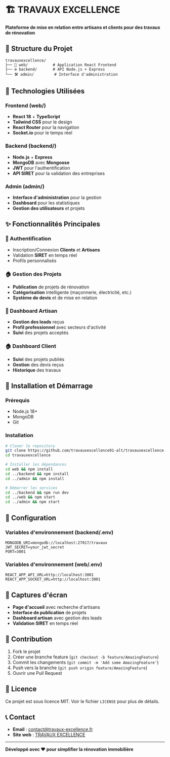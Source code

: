 # 🏗️ TRAVAUX EXCELLENCE

**Plateforme de mise en relation entre artisans et clients pour des travaux de rénovation**

## 📁 Structure du Projet

```
travauxexcellence/
├── 📱 web/           # Application React Frontend
├── ⚙️ backend/       # API Node.js + Express
└── 🛠️ admin/         # Interface d'administration
```

## 🚀 Technologies Utilisées

### Frontend (web/)
- **React 18** + **TypeScript**
- **Tailwind CSS** pour le design
- **React Router** pour la navigation
- **Socket.io** pour le temps réel

### Backend (backend/)
- **Node.js** + **Express**
- **MongoDB** avec **Mongoose**
- **JWT** pour l'authentification
- **API SIRET** pour la validation des entreprises

### Admin (admin/)
- **Interface d'administration** pour la gestion
- **Dashboard** pour les statistiques
- **Gestion des utilisateurs** et projets

## ✨ Fonctionnalités Principales

### 🔐 Authentification
- Inscription/Connexion **Clients** et **Artisans**
- Validation **SIRET** en temps réel
- Profils personnalisés

### 🏠 Gestion des Projets
- **Publication** de projets de rénovation
- **Catégorisation** intelligente (maçonnerie, électricité, etc.)
- **Système de devis** et de mise en relation

### 🎯 Dashboard Artisan
- **Gestion des leads** reçus
- **Profil professionnel** avec secteurs d'activité
- **Suivi** des projets acceptés

### 🏠 Dashboard Client
- **Suivi** des projets publiés
- **Gestion** des devis reçus
- **Historique** des travaux

## 🚀 Installation et Démarrage

### Prérequis
- Node.js 18+
- MongoDB
- Git

### Installation
```bash
# Cloner le repository
git clone https://github.com/travauxexcellence91-alt/travauxexcellence.git
cd travauxexcellence

# Installer les dépendances
cd web && npm install
cd ../backend && npm install
cd ../admin && npm install

# Démarrer les services
cd ../backend && npm run dev
cd ../web && npm start
cd ../admin && npm start
```

## 🔧 Configuration

### Variables d'environnement (backend/.env)
```env
MONGODB_URI=mongodb://localhost:27017/travaux
JWT_SECRET=your_jwt_secret
PORT=3001
```

### Variables d'environnement (web/.env)
```env
REACT_APP_API_URL=http://localhost:3001
REACT_APP_SOCKET_URL=http://localhost:3001
```

## 📱 Captures d'écran

- **Page d'accueil** avec recherche d'artisans
- **Interface de publication** de projets
- **Dashboard artisan** avec gestion des leads
- **Validation SIRET** en temps réel

## 🤝 Contribution

1. Fork le projet
2. Créer une branche feature (`git checkout -b feature/AmazingFeature`)
3. Commit les changements (`git commit -m 'Add some AmazingFeature'`)
4. Push vers la branche (`git push origin feature/AmazingFeature`)
5. Ouvrir une Pull Request

## 📄 Licence

Ce projet est sous licence MIT. Voir le fichier `LICENSE` pour plus de détails.

## 📞 Contact

- **Email** : contact@travaux-excellence.fr
- **Site web** : [TRAVAUX EXCELLENCE](https://travaux-excellence.fr)

---

**Développé avec ❤️ pour simplifier la rénovation immobilière**
